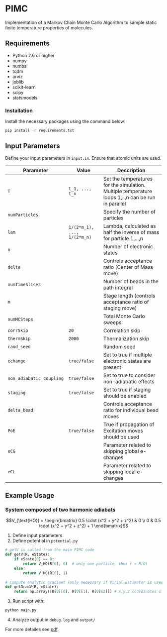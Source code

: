# PIMC
Implementation of a Markov Chain Monte Carlo Algorithm to sample static finite temperature properties of molecules.

## Requirements
- Python 2.6 or higher
- numpy
- numba
- tqdm
- arviz
- joblib
- scikit-learn
- scipy
- statsmodels

### Installation
Install the necessary packages using the command below:

```bash
pip install -r requirements.txt
```

## Input Parameters
Define your input parameters in `input.in`. Ensure that atomic units are used.

| Parameter                 | Value              | Description                                                  |
|---------------------------|--------------------|--------------------------------------------------------------|
| `T`                       | `t_1, ..., t_n`| Set the temperatures for the simulation. Multiple temperature loops 1,..,n can be run in parallel            |
| `numParticles`            |          | Specify the number of particles                              |
| `lam`                     | `1/(2*m_1), ..., 1/(2*m_n)`     | Lambda, calculated as half the inverse of mass for particle 1,...,n     |
| `n`                       |          | Number of electronic states                                  |
| `delta`                   |           | Controls acceptance ratio (Center of Mass move)              |
| `numTimeSlices`           |          | Number of beads in the path integral                         |
| `m`                       |          | Stage length (controls acceptance ratio of staging move)     |
| `numMCSteps`              |          | Total Monte Carlo sweeps                                     |
| `corrSkip`                | `20`               | Correlation skip                                             |
| `thermSkip`               | `2000`             | Thermalization skip                                          |
| `rand_seed`               |            | Random seed                                                  |
| `echange`                 | `true/false`       | Set to true if multiple electronic states are present        |
| `non_adiabatic_coupling`  | `true/false`       | Set to true to consider non-adiabatic effects                |
| `staging`                 | `true/false`       | Set to true if staging should be enabled                     |
| `delta_bead`              |           | Controls acceptance ratio for individual bead moves          |
| `PoE`                     | `true/false`       | True if propagation of Excitation moves should be used       |
| `eCG`                     |         | Parameter related to skipping global e-changes              |
| `eCL`                     |         | Parameter related to skipping local e-changes               |

## Example Usage

### System composed of two harmonic adiabats

```math
V_{\text{HO}} = \begin{bmatrix} 0.5 \cdot (x^2 + y^2 + z^2) & 0 \\ 0 & 0.5 \cdot (x^2 + y^2 + z^2) + 1 \end{bmatrix}
```

1) Define input parameters
2) Define potential in `potential.py`

```python
# getV is called from the main PIMC code
def getV(R, eState):
	if eState[0] == 0:
		return V_HO(R[0], 0)  # only one particle, thus r = R[0]
	else:
		return V_HO(R[0], 1)
	
# Compute analytic gradient (only necessary if Virial Estimator is used)
def getGradV(R, eState):
	return np.array([R[0][0], R[0][1], R[0][2]]) # x,y,z coordinates of particle
```

3) Run script with: 
```bash
python main.py
```

4) Analyze output in `debug.log` and `output/`

For more detailes see [pdf](https://ulb-dok.uibk.ac.at/urn/urn:nbn:at:at-ubi:1-148622).